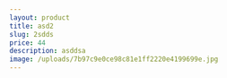 ```yaml
---
layout: product
title: asd2
slug: 2sdds
price: 44
description: asddsa
image: /uploads/7b97c9e0ce98c81e1ff2220e4199699e.jpg
---
```


